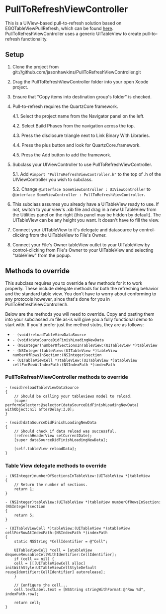PullToRefreshViewController
===========================

This is a UIView-based pull-to-refresh solution based on EGOTableViewPullRefresh, which can be found [here](https://github.com/jessedc/EGOTableViewPullRefresh). PullToRefreshViewController uses a generic UITableView to create pull-to-refresh functionality.

Setup
-----------------------

1. Clone the project from git://github.com/jasonhawkins/PullToRefreshViewController.git

2. Drag the PullToRefreshViewController folder into your open Xcode project.

3. Ensure that "Copy items into destination group's folder" is checked.

4. Pull-to-refresh requires the QuartzCore framework. 

	4.1. Select the project name from the Navigator panel on the left.
	
	4.2. Select Build Phases from the navigation across the top.
	
	4.3. Press the disclosure triangle next to Link Binary With Libraries.
	
	4.4. Press the plus button and look for QuartzCore.framework.
	
	4.5. Press the Add button to add the framework.
	
5. Subclass your UIViewController to use PullToRefreshViewController.

	5.1. Add `#import "PullToRefreshViewController.h"` to the top of .h of the UIViewController you wish to subclass.
	
	5.2. Change `@interface SomeViewController : UIViewController` to `@interface SomeViewController : PullToRefreshViewController`.
	
6. This subclass assumes you already have a UITableView ready to use. If not, switch to your view's .xib file and drag in a new UITableView from the Utilities panel on the right (this panel may be hidden by default). The UITableView can be any height you want. It doesn't have to fill the view.

7. Connect your UITableView to it's delegate and datasource by control-clicking from the UITableView to File's Owner.

8. Connect your File's Owner tableView outlet to your UITableView by control-clicking from File's Owner to your UITableView and selecting "tableView" from the popup.

Methods to override
-------------------

This subclass requires you to override a few methods for it to work properly. These include delegate methods for both the refreshing behavior and the standard table view. You don't have to worry about conforming to any protocols however, since that's done for you in PullToRefreshViewController.h.

Below are the methods you will need to override. Copy and pasting them into your subclassed .m file as-is will give you a fully functional demo to start with. If you'd prefer just the method stubs, they are as follows:

* `- (void)reloadTableViewDataSource`
* `- (void)dataSourceDidFinishLoadingNewData`
* `- (NSInteger)numberOfSectionsInTableView:(UITableView *)tableView`
* `- (NSInteger)tableView:(UITableView *)tableView numberOfRowsInSection:(NSInteger)section`
* `- (UITableViewCell *)tableView:(UITableView *)atableView cellForRowAtIndexPath:(NSIndexPath *)indexPath`

### PullToRefreshViewController methods to override
	- (void)reloadTableViewDataSource
	{
		// Should be calling your tableviews model to reload.
		[super performSelector:@selector(dataSourceDidFinishLoadingNewData) withObject:nil afterDelay:3.0];
	}

	- (void)dataSourceDidFinishLoadingNewData
	{
	    // Should check if data reload was successful.
	    [refreshHeaderView setCurrentDate]; 
	    [super dataSourceDidFinishLoadingNewData];
    
	    [self.tableView reloadData];
	}

### Table View delegate methods to override
	- (NSInteger)numberOfSectionsInTableView:(UITableView *)tableView
	{
	    // Return the number of sections.
	    return 1;
	}

	- (NSInteger)tableView:(UITableView *)tableView numberOfRowsInSection:(NSInteger)section
	{
	    return 5;
	}
 
	- (UITableViewCell *)tableView:(UITableView *)atableView cellForRowAtIndexPath:(NSIndexPath *)indexPath
	{
	    static NSString *CellIdentifier = @"Cell";

	    UITableViewCell *cell = [atableView dequeueReusableCellWithIdentifier:CellIdentifier];
	    if (cell == nil) {
	    cell = [[[UITableViewCell alloc] initWithStyle:UITableViewCellStyleDefault reuseIdentifier:CellIdentifier] autorelease];
	    }

	    // Configure the cell...
	    cell.textLabel.text = [NSString stringWithFormat:@"Row %d", indexPath.row];    

	    return cell;
	}
